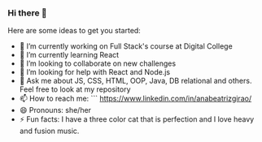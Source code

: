 ### Hi there 👋

Here are some ideas to get you started:

- 🔭 I’m currently working on Full Stack's course at Digital College
- 🌱 I’m currently learning React
- 👯 I’m looking to collaborate on new challenges
- 🤔 I’m looking for help with React and Node.js
- 💬 Ask me about JS, CSS, HTML, OOP, Java, DB relational and others. Feel free to look at my repository
- 📫 How to reach me: ``` https://www.linkedin.com/in/anabeatrizgirao/
- 😄 Pronouns: she/her
- ⚡ Fun facts: I have a three color cat that is perfection and I love heavy and fusion music.
